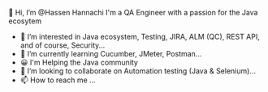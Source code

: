 👋 Hi, I’m @Hassen Hannachi
   I'm a QA Engineer with a passion for the Java ecosytem
- 👀 I’m interested in Java ecosystem, Testing, JIRA, ALM (QC), REST API, and of course, Security...
- 🌱 I’m currently learning Cucumber, JMeter, Postman...
- 😀 I'm Helping the Java community
- 💞️ I’m looking to collaborate on Automation testing (Java & Selenium)...
- 📫 How to reach me ...

<!---
HannachiHassen/HannachiHassen is a ✨ special ✨ repository because its `README.md` (this file) appears on your GitHub profile.
You can click the Preview link to take a look at your changes.
--->

